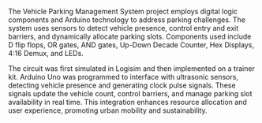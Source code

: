 The Vehicle Parking Management System project employs digital logic components and Arduino technology to address parking challenges. The system uses sensors to detect vehicle presence, control entry and exit barriers, and dynamically allocate parking slots. Components used include D flip flops, OR gates, AND gates, Up-Down Decade Counter, Hex Displays, 4:16 Demux, and LEDs. 

The circuit was first simulated in Logisim and then implemented on a trainer kit. Arduino Uno was programmed to interface with ultrasonic sensors, detecting vehicle presence and generating clock pulse signals. These signals update the vehicle count, control barriers, and manage parking slot availability in real time. This integration enhances resource allocation and user experience, promoting urban mobility and sustainability.
